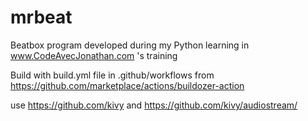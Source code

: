 # mrbeat
Beatbox program developed during my Python learning in www.CodeAvecJonathan.com 's training

Build with build.yml file in .github/workflows from https://github.com/marketplace/actions/buildozer-action

use https://github.com/kivy and https://github.com/kivy/audiostream/
